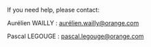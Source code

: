    



   




If you need help, please contact:

Aurélien WAILLY : aurélien.wailly@orange.com

Pascal LEGOUGE : pascal.legouge@orange.com